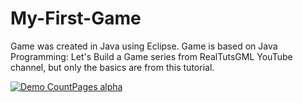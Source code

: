# My-First-Game
Game was created in Java using Eclipse. Game is based on Java Programming: Let's Build a Game series from RealTutsGML YouTube channel, but only the basics are from this tutorial.


[![Demo CountPages alpha](https://share.gifyoutube.com/KzB6Gb.gif)](https://youtu.be/0J-B_AuniQs)
